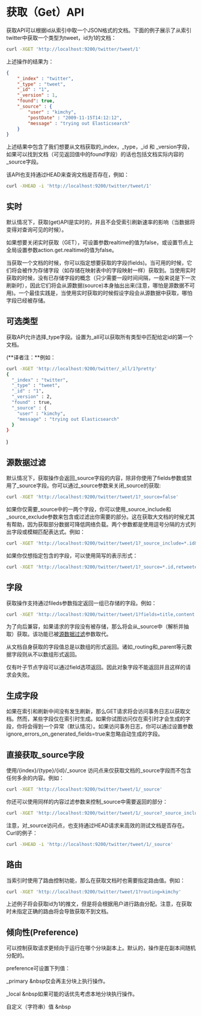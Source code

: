 # 获取（Get）API

获取API可以根据id从索引中取一个JSON格式的文档。下面的例子展示了从索引twitter中获取一个类型为tweet，id为1的文档：

```bash
curl -XGET 'http://localhost:9200/twitter/tweet/1'
```

上述操作的结果为：

```json
{
    "_index" : "twitter",
    "_type" : "tweet",
    "_id" : "1",
    "_version" : 1,
    "found": true,
    "_source" : {
        "user" : "kimchy",
        "postDate" : "2009-11-15T14:12:12",
        "message" : "trying out Elasticsearch"
    }
}
```
上述结果中包含了我们想要从文档获取的_index，_type，_id 和 _version字段，如果可以找到文档（可见返回值中的found字段）的话也包括文档实际内容的_source字段。

该API也支持通过HEAD来查询文档是否存在，例如：

```bash
curl -XHEAD -i 'http://localhost:9200/twitter/tweet/1'
```

## 实时

默认情况下，获取(get)API是实时的，并且不会受索引刷新速率的影响（当数据将变得对查询可见的时候）。

如果想要关闭实时获取（GET），可设置参数realtime的值为false，或设置节点上全局设置参数action.get.realtime的值为false。

当获取一个文档的时候，你可以指定想要获取的字段(fields)。当可用的时候，它们将会被作为存储字段（如存储在映射表中的字段映射一样）获取到。当使用实时获取的时候，没有已存储字段的概念（只少需要一段时间间隔，一般来说是下一次刷新时），因此它们将会从源数据(source)本身抽出出来(注意，哪怕是源数据不可用)。一个最佳实践是，当使用实时获取的时候假设字段会从源数据中获取，哪怕字段已经被存储。

## 可选类型

获取API允许选择_type字段。设置为_all可以获取所有类型中匹配给定id的第一个文档。

(**译者注：**例如：

```bash
curl -XGET 'http://localhost:9200/twitter/_all/1?pretty'
{
  "_index" : "twitter",
  "_type" : "tweet",
  "_id" : "1",
  "_version" : 2,
  "found" : true,
  "_source" : {
    "user" : "kimchy",
    "message" : "trying out Elasticsearch"
  }
}

```
)

## 源数据过滤

默认情况下，获取操作会返回_source字段的内容，除非你使用了fields参数或禁用了_source字段。你可以通过_source参数来关闭_source的获取:

```bash
curl -XGET 'http://localhost:9200/twitter/tweet/1?_source=false'
```
如果你仅需要_source中的一两个字段，你可以使用_source_include和_source_exclude参数来包含或过滤出你需要的部分。这在获取大文档的时候尤其有帮助，因为获取部分数据可降低网络负载。两个参数都是使用逗号分隔的方式列出字段或模糊匹配表达式。例如：

```bash
curl -XGET 'http://localhost:9200/twitter/tweet/1?_source_include=*.id&_source_exclude=entities'

```

如果你仅想指定包含的字段，可以使用简写的表示形式：

```bash
curl -XGET 'http://localhost:9200/twitter/tweet/1?_source=*.id,retweeted'
```

## 字段

获取操作支持通过fileds参数指定返回一组已存储的字段。例如：

```bash
curl -XGET 'http://localhost:9200/twitter/tweet/1?fields=title,content'
```
为了向后兼容，如果请求的字段没有被存储，那么将会从_source中（解析并抽取）获取。该功能已被[源数据过滤](#源数据过滤)参数取代。

从文档自身获取的字段值总是以数组的形式返回。诸如_routing和_parent等元数据字段则从不以数组形式返回。

仅有叶子节点字段可以通过field选项返回。因此对象字段不能返回并且这样的请求会失败。

## 生成字段

如果在索引和刷新中间没有发生刷新，那么GET请求将会访问事务日志以获取文档。然而，某些字段仅在索引时生成。如果你试图访问仅在索引时才会生成的字段，你将会得到一个异常（默认情况）。如果访问事务日志，你可以通过设置参数ignore_errors_on_generated_fields=true来忽略自动生成的字段。

## 直接获取_source字段

使用/{index}/{type}/{id}/_source 访问点来仅获取文档的_source字段而不包含任何多余的内容。例如：

```bash
curl -XGET 'http://localhost:9200/twitter/tweet/1/_source'
```

你还可以使用同样的内容过滤参数来控制_source中需要返回的部分：

```bash
curl -XGET 'http://localhost:9200/twitter/tweet/1/_source?_source_include=*.id&_source_exclude=entities'
```

注意，对_source访问点，也支持通过HEAD请求来高效的测试文档是否存在。Curl的例子：

```bash
curl -XHEAD -i 'http://localhost:9200/twitter/tweet/1/_source'
```

## 路由

当索引时使用了路由控制功能，那么在获取文档时也需要指定路由值。例如：

```bash
curl -XGET 'http://localhost:9200/twitter/tweet/1?routing=kimchy'
```

上述例子将会获取id为1的推文，但是将会根据用户进行路由分配。注意，在获取时未指定正确的路由将会导致获取不到文档。

## 倾向性(Preference)

可以控制获取请求更倾向于运行在哪个分块副本上。默认的，操作是在副本间随机分配的。

preference可设置下列值：

_primary  &nbsp仅会再主分块上执行操作。  

_local &nbsp如果可能的话优先考虑本地分块执行操作。
    
自定义（字符串）值 &nbsp 